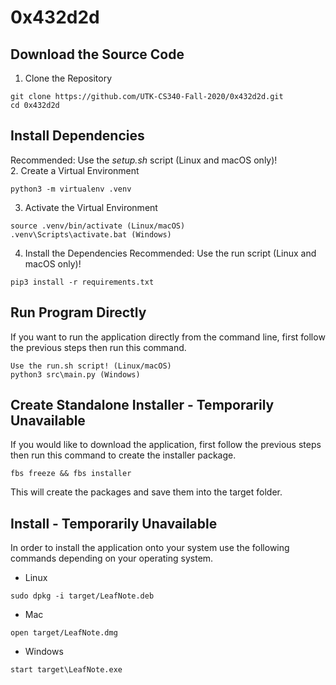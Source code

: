 # 0x432d2d


## Download the Source Code

1. Clone the Repository 
```
git clone https://github.com/UTK-CS340-Fall-2020/0x432d2d.git
cd 0x432d2d
```

## Install Dependencies
Recommended: Use the *setup.sh* script (Linux and macOS only)!  
2. Create a Virtual Environment
```
python3 -m virtualenv .venv
```

3. Activate the Virtual Environment
```
source .venv/bin/activate (Linux/macOS)
.venv\Scripts\activate.bat (Windows)
```

4. Install the Dependencies
Recommended: Use the run script (Linux and macOS only)!
```
pip3 install -r requirements.txt
```

## Run Program Directly
If you want to run the application directly from the command line, first follow the previous steps then run this command.
```
Use the run.sh script! (Linux/macOS)
python3 src\main.py (Windows)
```

## Create Standalone Installer - Temporarily Unavailable
If you would like to download the application, first follow the previous steps then run this command to create the installer package. 
```
fbs freeze && fbs installer 
```
This will create the packages and save them into the target folder.

## Install - Temporarily Unavailable
In order to install the application onto your system use the following commands depending on your operating system.

- Linux 
```
sudo dpkg -i target/LeafNote.deb
```

- Mac
```
open target/LeafNote.dmg
```

- Windows
```
start target\LeafNote.exe
```
